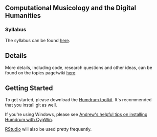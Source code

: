 ## Computational Musicology and the Digital Humanities

### Syllabus

The syllabus can be found [here](https://github.com/shanahdt/mus7921/blob/master/syllabus/7921_syllabus.pdf).



## Details

More details, including code, research questions and other ideas, can be found on the topics page/wiki [here](https://github.com/shanahdt/mus7921/wiki)


## Getting Started

To get started, please download the [Humdrum toolkit](http://www.humdrum.org/install/). It's recommended that you install git as well.

If you're using Windows, please see [Andrew's helpful tips on installing Humdrum with CygWin](https://github.com/shanahdt/mus7921/wiki/Installing-Humdrum-on-Windows).

[RStudio](https://www.rstudio.com/) will also be used pretty frequently.


